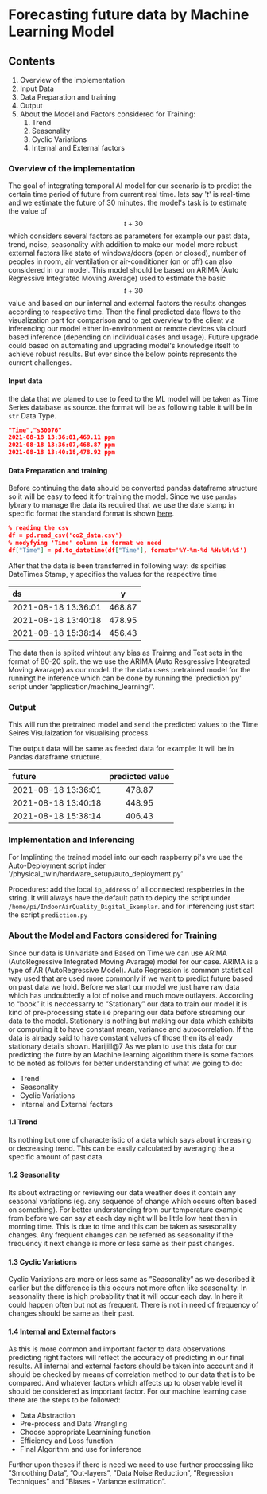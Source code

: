 # Forecasting future data by Machine Learning Model

## Contents

1. Overview of the implementation
 2. Input Data
 3. Data Preparation and training
 4. Output
 5. About the Model and Factors considered for Training:
	 1. Trend
	 2. Seasonality
	 3. Cyclic Variations
	 4. Internal and External factors

[](#section-1)


### Overview of the implementation <a name="section-1"></a>
The goal of integrating temporal AI model for our scenario is to predict the certain time period of future from current real time. lets say '$t$' is real-time and we estimate the future of 30 minutes. the model's task is to estimate the value of 
$$
t+30
$$ 
which considers several factors as parameters for example our past data, trend, noise, seasonality with addition to make our model more robust external factors like state of windows/doors (open or closed), number of peoples in room, air ventilation or air-conditioner (on or off) can also considered in our model. This model should be based on ARIMA (Auto Regressive Integrated Moving Average) used to estimate the basic $$t+30$$ value and based on our internal and external factors the results changes according to respective time.
Then the final predicted data flows to the visualization part for comparison and to get overview to the client via inferencing our model either in-environment or remote devices via cloud based inference (depending on individual cases and usage). 
Future upgrade could based on automating and upgrading model's knowledge itself to achieve robust results. But ever since the below points represents the current challenges.


#### Input data
the data that  we planed to use to feed to the ML model will be taken as Time Series database as source. the format will be as following table it will be in `str` Data Type.

```json
"Time","s30076"
2021-08-18 13:36:01,469.11 ppm
2021-08-18 13:36:07,468.87 ppm
2021-08-18 13:40:18,478.92 ppm
```
#### Data Preparation and training

Before continuing the data should be converted pandas dataframe structure so it will be easy to feed it for training the model. Since we use `pandas` lybrary to manage the data its required that we use the date stamp in specific format the standard format is shown [here](https://docs.python.org/3/library/datetime.html#strftime-and-strptime-behavior).

```json
% reading the csv
df = pd.read_csv('co2_data.csv')
% modyfying 'Time' column in format we need 
df["Time"] = pd.to_datetime(df["Time"], format='%Y-%m-%d %H:%M:%S')
```


After that the data is been transferred in following way:
ds spcifies DateTimes Stamp, y specifies the values for the respective time

| ds  				| y   		| 
| :---        			|    :----:   	|     
| 2021-08-18 13:36:01   | 468.87     | 
| 2021-08-18 13:40:18   | 478.95 	|
| 2021-08-18 15:38:14   | 456.43     | 

The data then is splited wihtout any bias as Trainng and Test sets in the format of 80-20 split. the we use the ARIMA (Auto Resgressive Integrated Moving Avarage) as our model.
the the data uses pretrained model for the runningt he inference which can be done by running the 'prediction.py' script under 'application/machine_learning/'.

### Output
This will run the pretrained model and send the predicted values to the Time Seires Visulaization for visualising process.

The output data will be same as feeded data for example: It will be in Pandas dataframe structure.

| future  				| predicted value   		| 
| :---        			|    :----:   	|     
| 2021-08-18 13:36:01   | 478.87     | 
| 2021-08-18 13:40:18   | 448.95 	|
| 2021-08-18 15:38:14   | 406.43     | 

### Implementation and Inferencing
For Implinting the trained model into our each raspberry pi's we use the Auto-Deployment script inder '/physical_twin/hardware_setup/auto_deployment.py'

Procedures:
add the local `ip_address` of all connected respberries in the string. It will always have the default path to deploy the script under `/home/pi/IndoorAirQuality_Digital_Exemplar`. 
and for inferencing just start the script `prediction.py`

### About the Model and Factors considered for Training
Since our data is Univariate and Based on Time we can use ARIMA (AutoRegressive Integrated Moving Avarage) model for our case. ARIMA is a type of AR (AutoRegressive Model). Auto Regression is common statistical way used that are used more commonly if we want to predict future based on past data we hold. Before we start our model we just have raw data which has undoubtedly a lot of noise and much move outlayers. According to “book” it is neccessarry to “Stationary” our data to train our model it is kind of pre-processing state i.e preparing our data before streaming our data to the model. Stationary is nothing but making our data which exhibits or computing it to have constant mean, variance and autocorrelation. If the data is already said to have constant values of those then its already stationary details shown.
Harijill@7
As we plan to use this data for our predicting the futre by an Machine learning algorithm there is some factors to be noted as follows for better understanding of what we going to do:
- Trend
- Seasonality
- Cyclic Variations
- Internal and External factors


#### 1.1 Trend

Its nothing but one of characteristic of a data which says about increasing or decreasing trend. This can be easily calculated by averaging the a specific amount of past data.

#### 1.2 Seasonality

Its about extracting or reviewing our data weather does it contain any seasonal variations (eg. any sequence of change which occurs often based on something). For better understanding from our temperature example from before we can say at each day night will be little low heat then in morning time. This is due to time and this can be taken as seasonality changes. Any frequent changes can be referred as seasonality if the frequency it next change is more or less same as their past changes.
#### 1.3 Cyclic Variations
Cyclic Variations are more or less same as ”Seasonality” as we described it earlier but the difference is this occurs
not more often like seasonality. In seasonality there is high probability that it will occur each day. In here it could happen often but not as frequent. There is not in need of frequency of changes should be same as their past.
#### 1.4 Internal and External factors
As this is more common and important factor to data observations predicting right factors will reflect the accuracy of predicting in our final results. All internal and external factors should be taken into account and it should be checked by means of correlation method to our data that is to be compared. And whatever factors which affects up to observable level it should be considered as important factor. For our machine learning case there are the steps to be followed: 
- Data Abstraction
- Pre-process and Data Wrangling
- Choose appropriate Learnining function
- Efficiency and Loss function
- Final Algorithm and use for inference

Further upon theses if there is need we need to use further processing like ”Smoothing Data”, ”Out-layers”, ”Data Noise Reduction”, ”Regression Techniques” and ”Biases - Variance estimation”.
